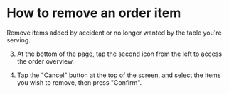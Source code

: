 # How to remove an order item

Remove items added by accident or no longer wanted by the table you're serving. 

3. At the bottom of the page, tap the second icon from the left to access the order overview.

4. Tap the "Cancel" button at the top of the screen, and select the items you wish to remove, then press "Confirm". 